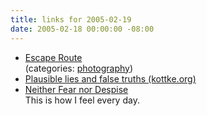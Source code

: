 ```yaml
---
title: links for 2005-02-19
date: 2005-02-18 00:00:00 -08:00
---
```


<ul class="delicious">
	<li>
		<div class="delicious-link"><a href="http://www.escapelab.com.au/">Escape Route</a></div>
		<div class="delicious-categories">(categories: <a href="http://del.icio.us/torrez/photography">photography</a>)</div>
	</li>
	<li>
		<div class="delicious-link"><a href="http://www.kottke.org/05/02/plausible-lies-and-false-truths">Plausible lies and false truths (kottke.org)</a></div>
	</li>
	<li>
		<div class="delicious-link"><a href="http://www.honan.net/2005/02/call-me-flakerson.php">Neither Fear nor Despise</a></div>
		<div class="delicious-extended">This is how I feel every day.</div>
	</li>
</ul>
